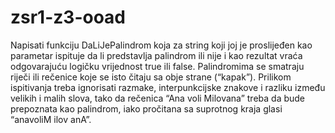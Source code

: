 # zsr1-z3-ooad
Napisati funkciju DaLiJePalindrom koja za string koji joj je proslijeđen kao parametar
ispituje da li predstavlja palindrom ili nije i kao rezultat vraća odgovarajuću logičku
vrijednost true ili false. Palindromima se smatraju riječi ili rečenice koje se isto čitaju
sa obje strane (“kapak”). Prilikom ispitivanja treba ignorisati razmake, interpunkcijske
znakove i razliku između velikih i malih slova, tako da rečenica “Ana voli Milovana”
treba da bude prepoznata kao palindrom, iako pročitana sa suprotnog kraja glasi
“anavoliM ilov anA”.
